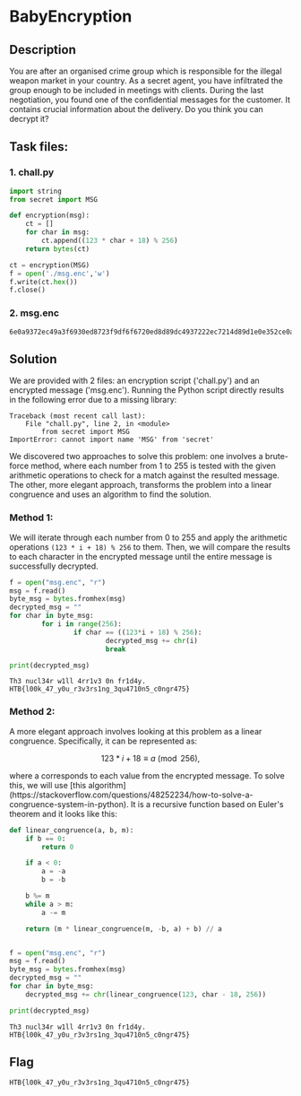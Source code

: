 # BabyEncryption

## Description

You are after an organised crime group which is responsible for the illegal weapon market in your country. As a secret agent, you have infiltrated the group enough to be included in meetings with clients. During the last negotiation, you found one of the confidential messages for the customer. It contains crucial information about the delivery. Do you think you can decrypt it?

## Task files:

### 1. chall.py

```python
import string
from secret import MSG

def encryption(msg):
    ct = []
    for char in msg:
        ct.append((123 * char + 18) % 256)
    return bytes(ct)

ct = encryption(MSG)
f = open('./msg.enc','w')
f.write(ct.hex())
f.close()
```

### 2. msg.enc

```
6e0a9372ec49a3f6930ed8723f9df6f6720ed8d89dc4937222ec7214d89d1e0e352ce0aa6ec82bf622227bb70e7fb7352249b7d893c493d8539dec8fb7935d490e7f9d22ec89b7a322ec8fd80e7f8921
```

## Solution

We are provided with 2 files: an encryption script ('chall.py') and an encrypted message ('msg.enc'). Running the Python script directly results in the following error due to a missing library:

```
Traceback (most recent call last):
    File "chall.py", line 2, in <module>
        from secret import MSG
ImportError: cannot import name 'MSG' from 'secret'
```

We discovered two approaches to solve this problem: one involves a brute-force method, where each number from 1 to 255 is tested with the given arithmetic operations to check for a match against the resulted message. The other, more elegant approach, transforms the problem into a linear congruence and uses an algorithm to find the solution.

### Method 1:

We will iterate through each number from 0 to 255 and apply the arithmetic operations `(123 * i + 18) % 256` to them. Then, we will compare the results to each character in the encrypted message until the entire message is successfully decrypted.

```python
f = open("msg.enc", "r")
msg = f.read()
byte_msg = bytes.fromhex(msg)
decrypted_msg = ""
for char in byte_msg:
        for i in range(256):
                if char == ((123*i + 18) % 256):
                        decrypted_msg += chr(i)
                        break

print(decrypted_msg)
```

```
Th3 nucl34r w1ll 4rr1v3 0n fr1d4y.
HTB{l00k_47_y0u_r3v3rs1ng_3qu4710n5_c0ngr475}
```

### Method 2:

A more elegant approach involves looking at this problem as a linear congruence. Specifically, it can be represented as:
<div align="center">
    
$123*i + 18 \equiv a \pmod{256}$,

</div> 
where a corresponds to each value from the encrypted message. To solve this, we will use [this algorithm](https://stackoverflow.com/questions/48252234/how-to-solve-a-congruence-system-in-python). It is a recursive function based on Euler's theorem and it looks like this:

```python
def linear_congruence(a, b, m):
    if b == 0:
        return 0

    if a < 0:
        a = -a
        b = -b

    b %= m
    while a > m:
        a -= m

    return (m * linear_congruence(m, -b, a) + b) // a


f = open("msg.enc", "r")
msg = f.read()
byte_msg = bytes.fromhex(msg)
decrypted_msg = ""
for char in byte_msg:
    decrypted_msg += chr(linear_congruence(123, char - 18, 256))

print(decrypted_msg)
```

```
Th3 nucl34r w1ll 4rr1v3 0n fr1d4y.
HTB{l00k_47_y0u_r3v3rs1ng_3qu4710n5_c0ngr475}
```

## Flag

```
HTB{l00k_47_y0u_r3v3rs1ng_3qu4710n5_c0ngr475}
```

